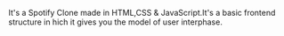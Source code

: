 It's a Spotify Clone made in HTML,CSS & JavaScript.It's a basic frontend structure in hich it gives you the model of user interphase.
